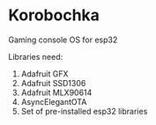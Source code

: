 # Korobochka
Gaming console OS for esp32

Libraries need:
  1. Adafruit GFX
  2. Adafruit SSD1306
  3. Adafruit MLX90614
  4. AsyncElegantOTA
  5. Set of pre-installed esp32 libraries
